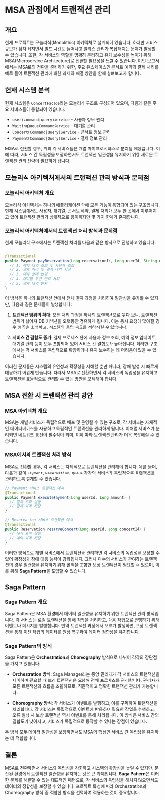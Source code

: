 # MSA 관점에서 트랜잭션 관리

## 개요

현재 프로젝트는 모놀리식(Monolithic) 아키텍처로 설계되어 있습니다. 하지만 서비스 규모가 점차 커지면서 빌드 시간도 늘어나고 릴리스 관리가 복잡해지는 문제가 발생할 수
있습니다. 또한, 각 서비스의 역할을 명확히 분리하고 유지 보수성을 높이기 위해 MSA(Microservice Architecture)로 전환할 필요성을 느낄 수 있습니다. 이번
보고서에서는 MSA로의 전환을 준비하기 위한, 주요 유스케이스인 콘서트 예약과 결제 처리를 예로 들어 트랜잭션 관리에 대한 과제와 해결 방안을 함께 살펴보고자 합니다.

## 현재 시스템 분석

현재 시스템은 `ConcertFacade`라는 모놀리식 구조로 구성되어 있으며, 다음과 같은 주요 서비스들이 통합되어 있습니다.

- `User(Command|Query)Service` - 사용자 정보 관리
- `WaitingQueueCommandService` - 대기열 관리
- `Concert(Command|Query)Service` - 콘서트 정보 관리
- `Payment(Command|Query)Service` - 결제 정보 관리

MSA로 전환할 경우, 위의 각 서비스들은 개별 마이크로서비스로 분리될 예정입니다. 이에 따라, 서비스 간 독립성을 보장하면서도 트랜잭션 일관성을 유지하기 위한 새로운 트랜잭션
관리 전략이 필요하게 됩니다.

## 모놀리식 아키텍처에서의 트랜잭션 관리 방식과 문제점

### 모놀리식 아키텍처 개요

모놀리식 아키텍처는 하나의 애플리케이션 안에 모든 기능이 통합되어 있는 구조입니다. 현재 시스템에서도 사용자, 대기열, 콘서트 예약, 결제 처리가 모두 한 곳에서 이루어지고 있어
트랜잭션 관리가 상대적으로 용이하지만 몇 가지 한계가 존재합니다.

### 모놀리식 아키텍처에서의 트랜잭션 처리 방식과 문제점

현재 모놀리식 구조에서는 트랜잭션 처리를 다음과 같은 방식으로 진행하고 있습니다.

```java

@Transactional
public Payment payReservation(Long reservationId, Long userId, String queueToken) {
  // 1. 예약 내역 조회 및 사용자 조회
  // 2. 결제 처리 및 결제 내역 저장
  // 3. 예약 상태 변경
  // 4. 대기열 토큰 만료 처리
  // 5. 결제 내역 반환
}
```

이 방식은 하나의 트랜잭션 안에서 전체 결제 과정을 처리하여 일관성을 유지할 수 있지만, 다음과 같은 문제들이 발생합니다:

1. **트랜잭션 범위의 확대**: 모든 처리 과정을 하나의 트랜잭션으로 묶다 보니, 트랜잭션 범위가 넓어져 DB 커넥션을 오랫동안 점유하게 됩니다. 이는 동시 요청이 많아질 경우
   병목을 초래하고, 시스템의 응답 속도를 저하시킬 수 있습니다.

2. **서비스 간 결합도 증가**: 결제 프로세스 안에 사용자 정보 조회, 예약 정보 업데이트, 대기열 관리 등이 모두 포함되어 있어 서비스 간 결합도가 높아집니다. 이러한
   구조에서는 각 서비스를 독립적으로 확장하거나 유지 보수하는 데 어려움이 있을 수 있습니다.

이러한 문제들은 시스템의 유연성과 확장성을 저해할 뿐만 아니라, 장애 발생 시 빠르게 대응하기 어렵게 만듭니다. 따라서 MSA로 전환하면서 각 서비스의 독립성을 유지하고 트랜잭션을
효율적으로 관리할 수 있는 방안을 모색해야 합니다.

## MSA 전환 시 트랜잭션 관리 방안

### MSA 아키텍처 개요

MSA는 개별 서비스가 독립적으로 배포 및 운영될 수 있는 구조로, 각 서비스는 자체적인 데이터베이스를 사용하고 독립적인 트랜잭션을 관리하게 됩니다. 이처럼 서비스가 분리되면
네트워크 통신이 필수적이 되며, 이에 따라 트랜잭션 관리가 더욱 복잡해질 수 있습니다.

### MSA에서의 트랜잭션 처리 방식

MSA로 전환할 경우, 각 서비스는 자체적으로 트랜잭션을 관리해야 합니다. 예를 들어, 다음과 같이 `Payment`, `Reservation`, `Queue` 각각의 서비스가
독립적으로 트랜잭션을 관리하도록 설계할 수 있습니다.

```java
// Payment 서비스 트랜잭션 예시
@Transactional
public Payment executePayment(Long userId, Long amount) {
  // 결제 로직 실행
  // 결제 내역 저장
}
```

```java
// Reservation 서비스 트랜잭션 예시
@Transactional
public Reservation reserveConcert(Long userId, Long concertId) {
  // 예약 로직 실행
  // 예약 내역 저장
}
```

이러한 방식으로 개별 서비스에서 트랜잭션을 관리하면 각 서비스의 독립성을 보장할 수 있어 확장성과 장애 대응 능력이 강화됩니다. 그러나 다수의 서비스가 관여하는 트랜잭션의 경우
일관성을 유지하기 위해 롤백을 포함한 보상 트랜잭션이 필요할 수 있으며, 이를 위해 **Saga Pattern**을 도입할 수 있습니다.

## Saga Pattern

### Saga Pattern 개요

Saga Pattern은 MSA 환경에서 데이터 일관성을 유지하기 위한 트랜잭션 관리 방식입니다. 각 서비스는 로컬 트랜잭션을 통해 작업을 처리하고, 다음 작업으로 진행하기 위해
이벤트나 메시지를 발행합니다. 만약 트랜잭션 과정에서 오류가 발생하면, 보상 트랜잭션을 통해 이전 작업의 데이터를 원상 복구하여 데이터 정합성을 유지합니다.

### Saga Pattern의 방식

Saga Pattern은 **Orchestration**과 **Choreography** 방식으로 나뉘어 각각의 장단점을 가지고 있습니다:

- **Orchestration 방식**: Saga Manager라는 중앙 관리자가 각 서비스의 트랜잭션을 제어하며 필요할 때 보상 트랜잭션을 요청해 전체 프로세스를 관리합니다.
  관리자가 모든 트랜잭션의 흐름을 조율하므로, 직관적이고 명확한 트랜잭션 관리가 가능합니다.

- **Choreography 방식**: 각 서비스가 이벤트를 발행하고, 이를 구독하여 트랜잭션을 처리합니다. 각 서비스는 독립적으로 이벤트에 반응하며 필요한 작업을 수행하고,
  오류 발생 시 보상 트랜잭션 역시 이벤트를 통해 처리됩니다. 이 방식은 서비스 간의 결합도가 낮아지고, 서비스가 독립적으로 동작할 수 있다는 장점이 있습니다.

두 방식 모두 데이터 일관성을 보장하면서도 MSA의 핵심인 서비스 간 독립성을 유지하는 데 적합합니다.

## 결론

MSA로 전환하면서 서비스의 독립성을 강화하고 시스템의 확장성을 높일 수 있지만, 분산된 환경에서 트랜잭션 일관성을 유지하는 것은 큰 과제입니다. **Saga Pattern**은
이러한 문제를 해결할 수 있는 대표적인 패턴으로, 각 서비스의 독립성을 해치지 않으면서도 데이터의 정합성을 보장할 수 있습니다. 프로젝트 특성에 따라 Orchestration과
Choreography 방식 중 적합한 방식을 선택하여 적용하는 것이 중요합니다.